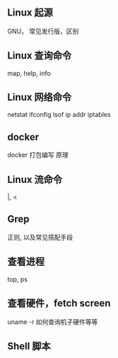 ## Linux 起源
GNU，
常见发行版，区别

## Linux 查询命令
map, help, info

## Linux 网络命令
netstat
ifconfig
lsof
ip addr
iptables

## docker 
docker 打包编写
原理

## Linux 流命令
|, < 

## Grep
正则, 以及常见搭配手段

## 查看进程
top, ps

## 查看硬件，fetch screen
uname -r
如何查询机子硬件等等

## Shell 脚本
